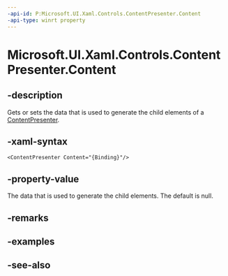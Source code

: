 ```yaml
---
-api-id: P:Microsoft.UI.Xaml.Controls.ContentPresenter.Content
-api-type: winrt property
---
```


<!-- Property syntax
public object Content { get;  set; }
-->

# Microsoft.UI.Xaml.Controls.ContentPresenter.Content

## -description
Gets or sets the data that is used to generate the child elements of a [ContentPresenter](contentpresenter.md).

## -xaml-syntax
```xaml
<ContentPresenter Content="{Binding}"/>
```


## -property-value
The data that is used to generate the child elements. The default is null.

## -remarks

## -examples

## -see-also
